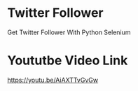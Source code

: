 # Twitter Follower
Get Twitter Follower With Python Selenium

# Yoututbe Video Link
https://youtu.be/AiAXTTvGvGw
